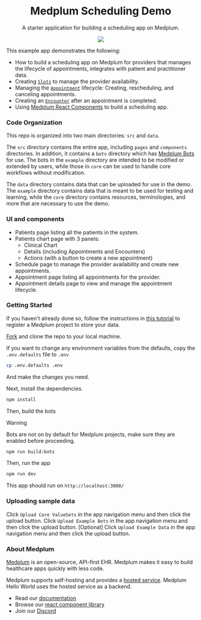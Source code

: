 <h1 align="center">Medplum Scheduling Demo</h1>
<p align="center">A starter application for building a scheduling app on Medplum.</p>
<p align="center">
<a href="https://github.com/medplum/medplum-hello-world/blob/main/LICENSE.txt">
    <img src="https://img.shields.io/badge/license-Apache-blue.svg" />
  </a>
</p>

This example app demonstrates the following:

- How to build a scheduling app on Medplum for providers that manages the lifecycle of appointments, integrates with patient and practitioner data.
- Creating [`Slots`](/docs/api/fhir/resources/slot) to manage the provider availability.
- Managing the [`Appointment`](/docs/api/fhir/resources/appointment) lifecycle: Creating, rescheduling, and canceling appointments.
- Creating an [`Encounter`](/docs/api/fhir/resources/encounter) after an appointment is completed.
- Using [Medplum React Components](https://storybook.medplum.com/?path=/docs/medplum-introduction--docs) to build a scheduling app.

### Code Organization

This repo is organized into two main directories: `src` and `data`.

The `src` directory contains the entire app, including `pages` and `components` directories. In addition, it contains a `bots` directory which has [Medplum Bots](/packages/docs/docs/bots/index.md) for use. The bots in the `example` directory are intended to be modified or extended by users, while those in `core` can be used to handle core workflows without modification.

The `data` directory contains data that can be uploaded for use in the demo. The `example` directory contains data that is meant to be used for testing and learning, while the `core` directory contains resources, terminologies, and more that are necessary to use the demo.

### UI and components

- Patients page listing all the patients in the system.
- Patients chart page with 3 panels:
  - Clinical Chart
  - Details (including Appointments and Encounters)
  - Actions (with a button to create a new appointment)
- Schedule page to manage the provider availability and create new appointments.
- Appointment page listing all appointments for the provider.
- Appointment details page to view and manage the appointment lifecycle.

### Getting Started

If you haven't already done so, follow the instructions in [this tutorial](https://www.medplum.com/docs/tutorials/register) to register a Medplum project to store your data.

[Fork](https://github.com/medplum/medplum-scheduling-demo/fork) and clone the repo to your local machine.

If you want to change any environment variables from the defaults, copy the `.env.defaults` file to `.env`

```bash
cp .env.defaults .env
```

And make the changes you need.

Next, install the dependencies.

```bash
npm install
```

Then, build the bots

> [!WARNING]
> Bots are not on by default for Medplum projects, make sure they are enabled before proceeding.

```bash
npm run build:bots
```

Then, run the app

```bash
npm run dev
```

This app should run on `http://localhost:3000/`

### Uploading sample data

Click `Upload Core ValueSets` in the app navigation menu and then click the upload button.
Click `Upload Example Bots` in the app navigation menu and then click the upload button.
[Optional] Click `Upload Example Data` in the app navigation menu and then click the upload button.

### About Medplum

[Medplum](https://www.medplum.com/) is an open-source, API-first EHR. Medplum makes it easy to build healthcare apps quickly with less code.

Medplum supports self-hosting and provides a [hosted service](https://app.medplum.com/). Medplum Hello World uses the hosted service as a backend.

- Read our [documentation](https://www.medplum.com/docs)
- Browse our [react component library](https://storybook.medplum.com/)
- Join our [Discord](https://discord.gg/medplum)
